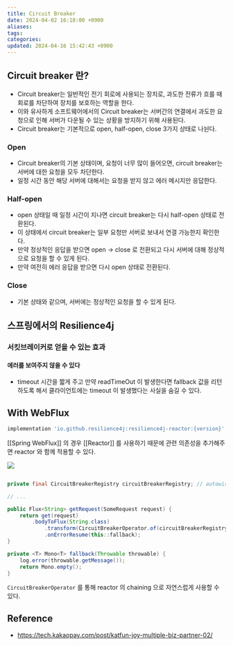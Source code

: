 ```yaml
---
title: Circuit Breaker
date: 2024-04-02 16:18:00 +0900
aliases: 
tags: 
categories: 
updated: 2024-04-16 15:42:43 +0900
---
```


## Circuit breaker 란?

- Circuit breaker는 일반적인 전기 회로에 사용되는 장치로, 과도한 전류가 흐를 때 회로를 차단하여 장치를 보호하는 역할을 한다.
- 이와 유사하게 소프트웨어에서의 Circuit breaker는 서버간의 연결에서 과도한 요청으로 인해 서버가 다운될 수 있는 상황을 방지하기 위해 사용된다.
- Circuit breaker는 기본적으로 open, half-open, close 3가지 상태로 나뉜다.

### Open

- Circuit breaker의 기본 상태이며, 요청이 너무 많이 들어오면, circuit breaker는 서버에 대한 요청을 모두 차단한다.
- 일정 시간 동안 해당 서버에 대해서는 요청을 받지 않고 에러 메시지만 응답한다.

### Half-open

- open 상태일 때 일정 시간이 지나면 circuit breaker는 다시 half-open 상태로 전환된다.
- 이 상태에서 circuit breaker는 일부 요청만 서버로 보내서 연결 가능한지 확인한다.
- 만약 정상적인 응답을 받으면 open -> close 로 전환되고 다시 서버에 대해 정상적으로 요청을 할 수 있게 된다.
- 만약 여전히 에러 응답을 받으면 다시 open 상태로 전환된다.

### Close

- 기본 상태와 같으며, 서버에는 정상적인 요청을 할 수 있게 된다.

## 스프링에서의 Resilience4j

### 서킷브레이커로 얻을 수 있는 효과

#### 에러를 보여주지 않을 수 있다

- timeout 시간을 짧게 주고 만약 readTimeOut 이 발생한다면 fallback 값을 리턴하도록 해서 클라이언트에는 timeout 이 발생했다는 사실을 숨길 수 있다.

## With WebFlux

```groovy
implementation 'io.github.resilience4j:resilience4j-reactor:{version}'
```

[[Spring WebFlux]] 의 경우 [[Reactor]] 를 사용하기 때문에 관련 의존성을 추가해주면 reactor 와 함께 적용할 수 있다.

![](https://i.imgur.com/ixUfGQJ.png)

```java

private final CircuitBreakerRegistry circuitBreakerRegistry; // autowired

// ...

public Flux<String> getRequest(SomeRequest request) {
    return get(request)
        .bodyToFlux(String.class)
            .transform(CircuitBreakerOperator.of(circuitBreakerRegistry.circuitBreaker("apple")))
            .onErrorResume(this::fallback);
}

private <T> Mono<T> fallback(Throwable throwable) {
    log.error(throwable.getMessage());
    return Mono.empty();
}
```

`CircuitBreakerOperator` 를 통해 reactor 의 chaining 으로 자연스럽게 사용할 수 있다.

## Reference

- https://tech.kakaopay.com/post/katfun-joy-multiple-biz-partner-02/
